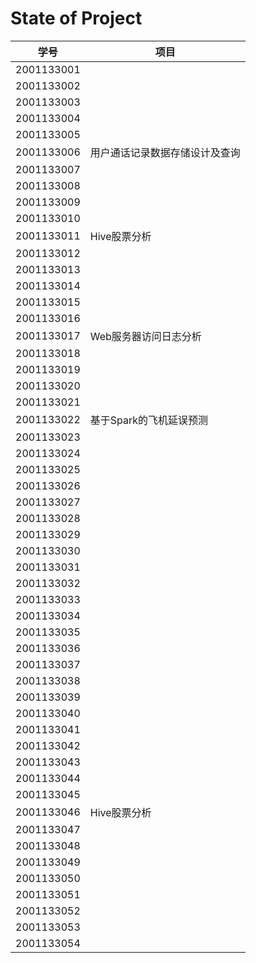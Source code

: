 # State of Project



| 学号       | 项目                           |
| ---------- | ------------------------------ |
| 2001133001 |                                |
| 2001133002 |                                |
| 2001133003 |                                |
| 2001133004 |                                |
| 2001133005 |                                |
| 2001133006 | 用户通话记录数据存储设计及查询 |
| 2001133007 |                                |
| 2001133008 |                                |
| 2001133009 |                                |
| 2001133010 |                                |
| 2001133011 | Hive股票分析                   |
| 2001133012 |                                |
| 2001133013 |                                |
| 2001133014 |                                |
| 2001133015 |                                |
| 2001133016 |                                |
| 2001133017 | Web服务器访问日志分析          |
| 2001133018 |                                |
| 2001133019 |                                |
| 2001133020 |                                |
| 2001133021 |                                |
| 2001133022 | 基于Spark的飞机延误预测        |
| 2001133023 |                                |
| 2001133024 |                                |
| 2001133025 |                                |
| 2001133026 |                                |
| 2001133027 |                                |
| 2001133028 |                                |
| 2001133029 |                                |
| 2001133030 |                                |
| 2001133031 |                                |
| 2001133032 |                                |
| 2001133033 |                                |
| 2001133034 |                                |
| 2001133035 |                                |
| 2001133036 |                                |
| 2001133037 |                                |
| 2001133038 |                                |
| 2001133039 |                                |
| 2001133040 |                                |
| 2001133041 |                                |
| 2001133042 |                                |
| 2001133043 |                                |
| 2001133044 |                                |
| 2001133045 |                                |
| 2001133046 | Hive股票分析                   |
| 2001133047 |                                |
| 2001133048 |                                |
| 2001133049 |                                |
| 2001133050 |                                |
| 2001133051 |                                |
| 2001133052 |                                |
| 2001133053 |                                |
| 2001133054 |                                |